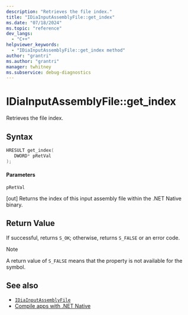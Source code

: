 ```yaml
---
description: "Retrieves the file index."
title: "IDiaInputAssemblyFile::get_index"
ms.date: "07/18/2024"
ms.topic: "reference"
dev_langs:
  - "C++"
helpviewer_keywords:
  - "IDiaInputAssemblyFile::get_index method"
author: "grantri"
ms.author: "grantri"
manager: twhitney
ms.subservice: debug-diagnostics
---
```

# IDiaInputAssemblyFile::get_index

Retrieves the file index.

## Syntax

```C++
HRESULT get_index(
   DWORD* pRetVal
);
```

#### Parameters

 `pRetVal`

[out] Returns the index of this input assembly file within the .NET Native binary.

## Return Value

 If successful, returns `S_OK`; otherwise, returns `S_FALSE` or an error code.

> [!NOTE]
> A return value of `S_FALSE` means that the property is not available for the symbol.

## See also

- [`IDiaInputAssemblyFile`](../../debugger/debug-interface-access/idiainputassemblyfile.md)
- [Compile apps with .NET Native](/windows/uwp/dotnet-native/)
